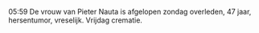  05:59	De vrouw van Pieter Nauta is afgelopen zondag overleden, 47 jaar, hersentumor, vreselijk. Vrijdag crematie.